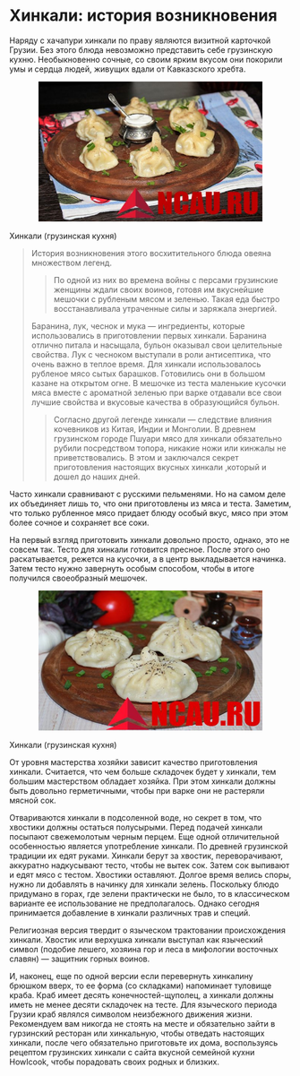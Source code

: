 # Хинкали: история возникновения
Наряду с хачапури хинкали по праву являются визитной карточкой Грузии. 
Без этого блюда невозможно представить себе грузинскую кухню. Необыкновенно сочные, со своим ярким вкусом они покорили умы и сердца людей, живущих вдали от Кавказского хребта.

<p align="center">
  <img width="400" height="250" src="https://github.com/termertop1gg/tada-/blob/main/images/-%D0%B3%D1%80%D1%83%D0%B7%D0%B8%D0%BD%D1%81%D0%BA%D0%B0%D1%8F-%D0%BA%D1%83%D1%85%D0%BD%D1%8F-e1529559222879.jpg">
</p>
Хинкали (грузинская кухня)


>История возникновения этого восхитительного блюда овеяна множеством легенд. 
>>По одной из них во времена войны с персами грузинские женщины ждали своих воинов, готовя им вкуснейшие мешочки с рубленым мясом и зеленью. 
>>Такая еда быстро восстанавливала утраченные силы и заряжала энергией.
>
>Баранина, лук, чеснок и мука — ингредиенты, которые использовались в приготовлении первых хинкали. 
>Баранина отлично питала и насыщала, бульон оказывал свои целительные свойства. Лук с чесноком выступали в роли антисептика, что очень важно в теплое время. 
>Для хинкали использовалось рубленое мясо сытых барашков. Готовились они в большом казане на открытом огне. 
>В мешочке из теста маленькие кусочки мяса вместе с ароматной зеленью при варке отдавали все свои лучшие свойства и вкусовые качества в образующийся бульон.
>
>>Согласно другой легенде хинкали — следствие влияния кочевников из Китая, Индии и Монголии. 
>>В древнем грузинском городе Пшуари мясо для хинкали обязательно рубили посредством топора, никакие ножи или кинжалы не приветствовались. 
>>В этом и заключался секрет приготовления настоящих вкусных хинкали ,который и дошел до наших дней.

Часто хинкали сравнивают с русскими пельменями. Но на самом деле их объединяет лишь то, что они приготовлены из мяса и теста. 
Заметим, что только рубленное мясо придает блюду особый вкус, мясо при этом более сочное и сохраняет все соки.

На первый взгляд приготовить хинкали довольно просто, однако, это не совсем так. Тесто для хинкали готовится пресное. 
После этого оно раскатывается, режется на кусочки, а в центр выкладывается начинка. Затем тесто нужно завернуть особым способом, чтобы в итоге получился своеобразный мешочек.

<p align="center">
  <img width="400" height="250" src="https://github.com/termertop1gg/tada-/blob/main/images/-%D0%B3%D1%80%D1%83%D0%B7%D0%B8%D0%BD%D1%81%D0%BA%D0%B0%D1%8F-%D0%BA%D1%83%D1%85%D0%BD%D1%8F1-e1533750516502.jpg">
</p>
Хинкали (грузинская кухня)

От уровня мастерства хозяйки зависит качество приготовления хинкали. Считается, что чем больше складочек будет у хинкали, тем большим мастерством обладает хозяйка. 
При этом хинкали должны быть довольно герметичными, чтобы при варке они не растеряли мясной сок.

Отвариваются хинкали в подсоленной воде, но секрет в том, что хвостики должны остаться полусырыми. Перед подачей хинкали посыпают свежемолотым черным перцем. 
Еще одной отличительной особенностью является употребление хинкали. По древней грузинской традиции их едят руками. 
Хинкали берут за хвостик, переворачивают, аккуратно надкусывают тесто, чтобы не вытек сок. Затем сок выпивают и едят мясо с тестом. Хвостики оставляют. 
Долгое время велись споры, нужно ли добавлять в начинку для хинкали зелень. Поскольку блюдо придумано в горах, где зелени практически не было, то в классическом варианте ее использование не предполагалось. 
Однако сегодня принимается добавление в хинкали различных трав и специй.

Религиозная версия твердит о языческом трактовании происхождения хинкали. Хвостик или верхушка хинкали выступал как языческий символ (подобие лешего, хозяина гор и леса в мифологии восточных славян) — защитник горных воинов.

И, наконец, еще по одной версии если перевернуть хинкалину брюшком вверх, то ее форма (со складками) напоминает туловище краба. Краб имеет десять конечностей-щуполец, а хинкали должны иметь не менее десяти складочек на тесте. Для языческого периода Грузии краб являлся символом неизбежного движения жизни.
Рекомендуем вам никогда не стоять на месте и обязательно зайти в гурзинский ресторан или хинкальную, чтобы отведать настоящих хинкали, после чего обязательно приготовьте их дома, воспользуясь рецептом грузинских хинкали с сайта вкусной семейной кухни HowIcook, чтобы порадовать своих родных и близких.
